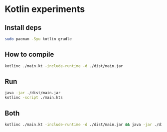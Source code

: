 # Kotlin experiments

## Install deps

```bash
sudo pacman -Syu kotlin gradle
```

## How to compile

```bash
kotlinc ./main.kt -include-runtime -d ./dist/main.jar
```

## Run

```bash
java -jar ./dist/main.jar
kotlinc -script ./main.kts
```

## Both

```bash
kotlinc ./main.kt -include-runtime -d ./dist/main.jar && java -jar ./dist/main.jar testArgs
```
